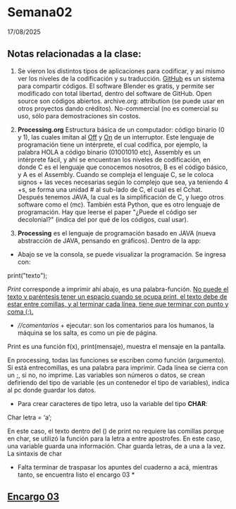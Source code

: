 # Semana02

17/08/2025

## Notas relacionadas a la clase:

1) Se vieron los distintos tipos de aplicaciones para codificar, y así mismo ver los niveles de la codificación y su traducción.
<ins>GitHub</ins> es un sistema para compartir códigos.
El software Blender es gratis, y permite ser modificado con total libertad, dentro del software de GitHub.
Open source son códigos abiertos.
archive.org: attribution (se puede usar en otros proyectos dando créditos). No-commercial (no es comercial su uso, sólo para demostraciones sin costos.

2) **Processing.org**
Estructura básica de un computador: código binario (0 y 1), las cuales imitan al <ins>Off</ins> y <ins>On</ins> de un interruptor. Este lenguaje de programación tiene un intérprete, el cual codifica, por ejemplo, la palabra HOLA a código binario (01001010 etc), Assembly es un intérprete fácil, y ahí se encuentran los niveles de codificación, en donde C es el lenguaje que conocemos nosotros, B es el código básico, y A es el Assembly. Cuando se compleja el lenguaje C, se le coloca signos + las veces necesarias según lo complejo que sea, ya teniendo 4 +s, se forma una unidad # al sub-lado de C, el cual es el Cchat. Después tenemos JAVA, la cual es la simplificación de C, y luego otros software como el (mc). También está Python, que es otro lenguaje de programación.
Hay que leerse el paper "¿Puede el código ser decolonial?" (indica del por qué de los códigos, cual usar).

3) **Processing** es el lenguaje de programación basado en JAVA (nueva abstracción de JAVA, pensando en gráficos).
Dentro de la app:

- Abajo se ve la consola, se puede visualizar la programación. Se ingresa con:

print("texto");

_Print_ corresponde a imprimir ahí abajo, es una palabra-función. <ins>No puede el texto y paréntesis tener un espacio cuando se ocupa print, el texto debe de estar entre comillas, y al terminar cada línea, tiene que terminar con punto y coma (;).</ins>

- _//comentarios_ + ejecutar: son los comentarios para los humanos, la máquina se los salta, es como un pie de página.
 
Print es una función f(x), print(mensaje), muestra el mensaje en la pantalla.

En processing, todas las funciones se escriben como función (argumento). Si está entrecomillas, es una palabra para imprimir. Cada línea se cierra con un ;, si no, no imprime.
Las variables son números o datos, se crean defiriendo del tipo de variable (es un contenedor el tipo de variables), indica al pc donde guardar los datos.

- Para crear caracteres de tipo letra, uso la variable del tipo **CHAR**:

Char letra = ‘a’;
 
En este caso, el texto dentro del () de print no requiere las comillas porque en char, se utilizó la función para la letra a entre apostrofes. En este caso, una variable guarda una información. Char guarda letras, de a una a la vez.
La sintaxis de char 

* Falta terminar de traspasar los apuntes del cuaderno a acá, mientras tanto, se encuentra listo el encargo 03 *

## **[Encargo 03](https://github.com/Martobrave/taco122-037-bitacora-martobrave/tree/1b3dfd92afbfcd1c2e2c83707b85e189e30e645c/Semana%2002/Encargo%2003)**

